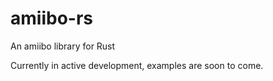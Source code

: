 # amiibo-rs

An amiibo library for Rust

Currently in active development, examples are soon to come.
